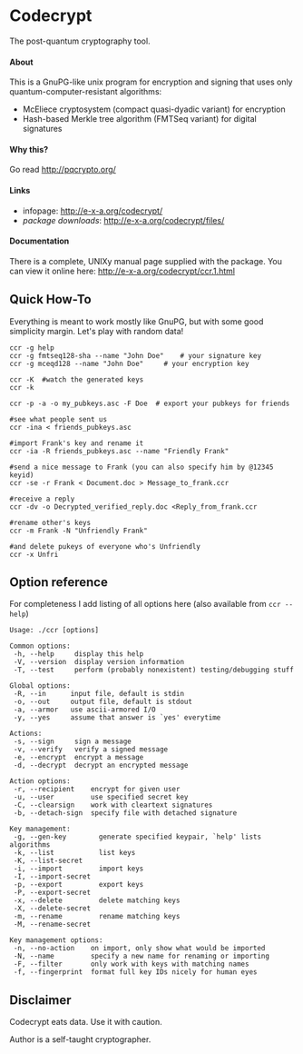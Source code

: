 
# Codecrypt

The post-quantum cryptography tool.

#### About

This is a GnuPG-like unix program for encryption and signing that uses only
quantum-computer-resistant algorithms:

 - McEliece cryptosystem (compact quasi-dyadic variant) for encryption
 - Hash-based Merkle tree algorithm (FMTSeq variant) for digital signatures

#### Why this?

Go read http://pqcrypto.org/

#### Links

 - infopage: http://e-x-a.org/codecrypt/
 - *package downloads*: http://e-x-a.org/codecrypt/files/

#### Documentation

There is a complete, UNIXy manual page supplied with the package. You can view it online here: http://e-x-a.org/codecrypt/ccr.1.html

## Quick How-To

Everything is meant to work mostly like GnuPG, but with some good simplicity
margin. Let's play with random data!

	ccr -g help
	ccr -g fmtseq128-sha --name "John Doe"    # your signature key
	ccr -g mceqd128 --name "John Doe"     # your encryption key

	ccr -K  #watch the generated keys
	ccr -k

	ccr -p -a -o my_pubkeys.asc -F Doe  # export your pubkeys for friends

	#see what people sent us
	ccr -ina < friends_pubkeys.asc

	#import Frank's key and rename it
	ccr -ia -R friends_pubkeys.asc --name "Friendly Frank"

	#send a nice message to Frank (you can also specify him by @12345 keyid)
	ccr -se -r Frank < Document.doc > Message_to_frank.ccr

	#receive a reply
	ccr -dv -o Decrypted_verified_reply.doc <Reply_from_frank.ccr

	#rename other's keys
	ccr -m Frank -N "Unfriendly Frank"

	#and delete pukeys of everyone who's Unfriendly
	ccr -x Unfri

## Option reference

For completeness I add listing of all options here (also available from
`ccr --help`)

	Usage: ./ccr [options]

	Common options:
	 -h, --help     display this help
	 -V, --version  display version information
	 -T, --test     perform (probably nonexistent) testing/debugging stuff

	Global options:
	 -R, --in      input file, default is stdin
	 -o, --out     output file, default is stdout
	 -a, --armor   use ascii-armored I/O
	 -y, --yes     assume that answer is `yes' everytime

	Actions:
	 -s, --sign     sign a message
	 -v, --verify   verify a signed message
	 -e, --encrypt  encrypt a message
	 -d, --decrypt  decrypt an encrypted message

	Action options:
	 -r, --recipient    encrypt for given user
	 -u, --user         use specified secret key
	 -C, --clearsign    work with cleartext signatures
	 -b, --detach-sign  specify file with detached signature

	Key management:
	 -g, --gen-key        generate specified keypair, `help' lists algorithms
	 -k, --list           list keys
	 -K, --list-secret
	 -i, --import         import keys
	 -I, --import-secret
	 -p, --export         export keys
	 -P, --export-secret
	 -x, --delete         delete matching keys
	 -X, --delete-secret
	 -m, --rename         rename matching keys
	 -M, --rename-secret

	Key management options:
	 -n, --no-action    on import, only show what would be imported
	 -N, --name         specify a new name for renaming or importing
	 -F, --filter       only work with keys with matching names
	 -f, --fingerprint  format full key IDs nicely for human eyes


## Disclaimer

Codecrypt eats data. Use it with caution.

Author is a self-taught cryptographer.

